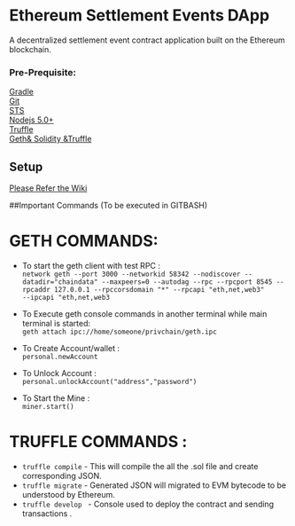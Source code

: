 # Ethereum Settlement Events DApp
A decentralized settlement event contract application built on the Ethereum blockchain.

### Pre-Prequisite:
 [Gradle](https://gradle.org/install/)</br>
 [Git](https://www.atlassian.com/git/tutorials/install-git)</br>
 [STS](https://spring.io/tools/sts/all)</br>
 [Nodejs 5.0+](https://nodejs.org/en/)</br>
 [Truffle](https://github.com/trufflesuite/truffle)</br>
 [Geth& Solidity &Truffle](https://codeburst.io/build-your-first-ethereum-smart-contract-with-solidity-tutorial-94171d6b1c4b)


## Setup
[Please Refer the Wiki ](https://github.com/manochitra/settlement-eth-dapp/wiki)

##Important Commands (To be executed in GITBASH)

# GETH COMMANDS:
 * To start the geth client with test RPC :</br>
 ```network geth --port 3000 --networkid 58342 --nodiscover --datadir="chaindata" --maxpeers=0 --autodag --rpc --rpcport 8545 --rpcaddr 127.0.0.1 --rpccorsdomain "*" --rpcapi "eth,net,web3"      --ipcapi "eth,net,web3 ```
 
 
 * To Execute geth console commands in another terminal while main terminal is started:</br>
   ```geth attach ipc://home/someone/privchain/geth.ipc```
  
  
 * To Create Account/wallet :</br>
 ```personal.newAccount```
 
 * To Unlock Account : </br>
 ```personal.unlockAccount("address","password")```
 
 
 * To Start the Mine :</br>
	```miner.start()``` </br>

# TRUFFLE COMMANDS :

* ```truffle compile``` -  This will compile the all the .sol file and create corresponding JSON. </br>
* ``` truffle migrate ``` - Generated JSON will migrated to EVM bytecode to be understood by Ethereum.</br>
* ```truffle develop ``` - Console used to deploy the contract and sending transactions .</br>



 
 
